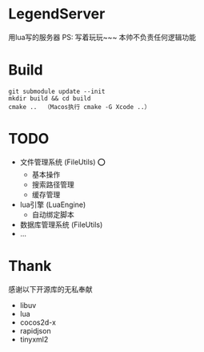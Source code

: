 # LegendServer
用lua写的服务器
PS: 写着玩玩~~~ 本帅不负责任何逻辑功能

# Build
```
git submodule update --init
mkdir build && cd build
cmake ..  （Macos执行 cmake -G Xcode ..）
```

# TODO
* 文件管理系统 (FileUtils) ⭕️
  * 基本操作
  * 搜索路径管理
  * 缓存管理
* lua引擎 (LuaEngine)
  * 自动绑定脚本
* 数据库管理系统 (FileUtils)
* ...


# Thank
感谢以下开源库的无私奉献

* libuv
* lua
* cocos2d-x
* rapidjson
* tinyxml2